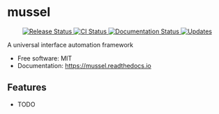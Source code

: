 # mussel


<p align="center">
<a href="https://pypi.python.org/pypi/mussel">
    <img src="https://img.shields.io/pypi/v/mussel.svg"
        alt = "Release Status">
</a>

<a href="https://github.com/WandyYing/mussel/actions">
    <img src="https://github.com/WandyYing/mussel/actions/workflows/main.yml/badge.svg?branch=release" alt="CI Status">
</a>

<a href="https://mussel.readthedocs.io/en/latest/?badge=latest">
    <img src="https://readthedocs.org/projects/mussel/badge/?version=latest" alt="Documentation Status">
</a>

<a href="https://pyup.io/repos/github/WandyYing/mussel/">
<img src="https://pyup.io/repos/github/WandyYing/mussel/shield.svg" alt="Updates">
</a>

</p>


A universal interface automation framework


* Free software: MIT
* Documentation: <https://mussel.readthedocs.io>


## Features

* TODO
